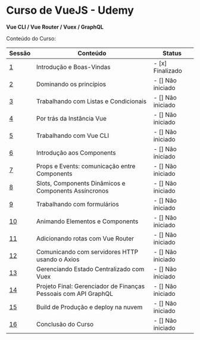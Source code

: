 # Curso de VueJS - Udemy

<p><b>Vue CLI / Vue Router / Vuex / GraphQL</b><br/></p>

<p>Conteúdo do Curso:</p>

Sessão            | Conteúdo | Status
----------------- | -------- | --------
[1]()  | Introdução e Boas-Vindas | - [x] Finalizado
[2]()  | Dominando os princípios | - [] Não iniciado
[3]()  | Trabalhando com Listas e Condicionais | - [] Não iniciado
[4]()  | Por trás da Instância Vue | - [] Não iniciado
[5]()  | Trabalhando com Vue CLI | - [] Não iniciado
[6]()  | Introdução aos Components | - [] Não iniciado
[7]()  | Props e Events: comunicação entre Components | - [] Não iniciado
[8]()  | Slots, Components Dinâmicos e Components Assíncronos | - [] Não iniciado
[9]()  | Trabalhando com formulários | - [] Não iniciado
[10]()  | Animando Elementos e Components | - [] Não iniciado
[11]()  | Adicionando rotas com Vue Router | - [] Não iniciado
[12]()  | Comunicando com servidores HTTP usando o Axios | - [] Não iniciado
[13]()  | Gerenciando Estado Centralizado com Vuex | - [] Não iniciado
[14]()  | Projeto Final: Gerenciador de Finanças Pessoais com API GraphQL | - [] Não iniciado
[15]()  | Build de Produção e deploy na nuvem | - [] Não iniciado
[16]()  | Conclusão do Curso | - [] Não iniciado